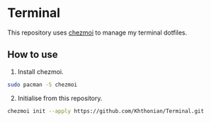 # Terminal

This repository uses [chezmoi](https://github.com/twpayne/chezmoi) to manage my terminal dotfiles.

## How to use

1. Install chezmoi.

```bash
sudo pacman -S chezmoi
```

2. Initialise from this repository.

```bash
chezmoi init --apply https://github.com/Khthonian/Terminal.git
```
